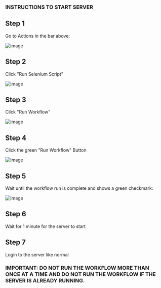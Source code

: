 ### INSTRUCTIONS TO START SERVER

## Step 1

Go to Actions in the bar above:

![image](https://github.com/user-attachments/assets/8c4136f1-cb02-4b6a-9f68-473a9b71d8cd)

## Step 2

Click "Run Selenium Script"

![image](https://github.com/user-attachments/assets/b2a98b9f-ba8e-43be-8d93-6cb0b64e95b6)

## Step 3

Click "Run Workflow"

![image](https://github.com/user-attachments/assets/91a49d76-5c6e-486b-b91e-02028b6f970e)

## Step 4

Click the green "Run Workflow" Button

![image](https://github.com/user-attachments/assets/45e81e38-0bdc-4d21-877c-920b728beb80)

## Step 5

Wait until the workflow run is complete and shows a green checkmark:

![image](https://github.com/user-attachments/assets/2a9021ba-df95-426b-bf6c-016f244042c2)

## Step 6

Wait for 1 minute for the server to start

## Step 7

Login to the server like normal

### IMPORTANT: DO NOT RUN THE WORKFLOW MORE THAN ONCE AT A TIME AND DO NOT RUN THE WORKFLOW IF THE SERVER IS ALREADY RUNNING.


